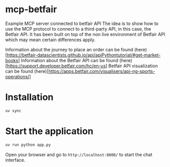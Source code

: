 # mcp-betfair
Example MCP server connected to betfair API
The idea is to show how to use the MCP protocol to connect to a third-party API, in this case, the Betfair API.
It has been built on top of the non live environment of Betfair API which may mean certain differences apply.

Information about the journey to place an order can be found (here)[https://betfair-datascientists.github.io/api/apiPythontutorial/#get-market-books] 
Information about the Betfair API can be found (here)[https://support.developer.betfair.com/hc/en-us] 
Betfair API visualization can be found (here)[https://apps.betfair.com/visualisers/api-ng-sports-operations/]



# Installation

```bash
uv sync
```

# Start the application

```bash
uv run python app.py
```

Open your browser and go to `http://localhost:8000/` to start the chat interface.


